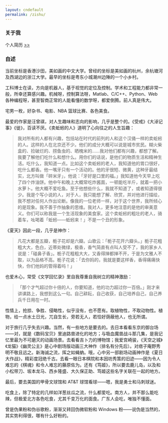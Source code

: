 ```yaml
---
layout: cndefault
permalink: /zishu/
---
```


### 关于我

个人简历 [>\>](/files/CV2016.pdf)

### 自述

当前坐标是香港沙田，美如画的中文大学。曾经的坐标是美如画的杭州，余杭塘河及西湖边的浙江大学。最早的坐标是粤东小城潮州边陲的一个小乡村。

工科博士在读，方向是机器人，基于视觉的定位及控制。学术和工程能力都非常一般，所幸还算感兴趣。机械呀，控制算法呀，Matlab、C/C++、Python、Web 各种编程呀，甚至智商正常的人能看懂的数学呀，都爱倒腾。前人真是伟大。

宅男一枚，好杂书、电影、NBA 篮球比赛、各色美食。

最爱的作家是汪曾祺，对人生趣味和志向的影响，几乎是整个的。《受戒》《大淖记事》《徙》，百读不厌。《卖蚯蚓的人》道明了心向往之的人生旨趣：

> 我对所有的人都有兴趣，包括站在时代的前列的人和这个汉俑一样的卖蚯蚓的人。这样的人在北京还不少。他们的成分大概可以说是城市贫民。糊火柴盒的、捡破烂的、捞鱼虫的、晒槐米的……我对他们都有兴趣，都想了解。我要了解他们吃什么和想什么。用你们的话说，是他们的物质生活和精神生活。吃什么，我知道一点。比如这个卖蚯蚓的老人，我知道他的胃口很好，吃什么都香。他一嘴牙只有一个活动的。他的牙很短、微黄，这种牙最结实，北方叫做「碎米牙」，他说：「牙好是口里的福。」我知道他今天早上吃了四个炸油饼。他中午和晚上大概常吃炸酱面，一顿能吃半斤，就着一把小水萝卜。他大概不爱吃鱼。至于他想些什么，我就不知道了，或者知道得很少。我是个写小说的人，对于人，我只能想了解、欣赏，并对他进行描绘，我不想对任何人作出论断。像我的一位老师一样，对于这个世界，我所倾心的是现象。我不善于作抽象的思维。我对人，更多地注意的是他的审美意义。你们可以称我是一个生活现象的美食家。这个卖蚯蚓的粗壮的老人，骑着车，吆喝着「蚯蚓——蚯蚓来！」不是一个丑的形象。

《夏天》因此一段，几乎是神作：

>凡花大都是五瓣，栀子花却是六瓣。山歌云：「栀子花开六瓣头。」栀子花粗粗大大，色白，近蒂处微绿，极香，香气简直有点叫人受不了，我的家乡人说是：「碰鼻子香」。栀子花粗粗大大，又香得掸都掸不开，于是为文雅人不取，以为品格不高。栀子花说：「去你妈的，我就是要这样香，香得痛痛快快，你们他妈的管得着吗！」

也爱木心，常受《文学回忆录》里自我尊重自我树立的精神激励：

>「那个才气超过你十倍的人，你要知道，他的功力超过你一百倍。」刚才来讲课路上，我想到这么一句。自己耕耘，自己收获，自己培养自己，自己养兵千日用在一时。

性情上，抢掠、争胜、侵略性，似乎没有，也不愿有。取植物性，不取动物性。植物，给一点水土日光，兀自生长，旁若无人，若恰好荫蔽他人，也无所谓。

对于旅行几乎失去兴趣。当然，有一些地方是要去的。去日本看看东京的御台场——对，就是《数码宝贝》里迪路兽进化的地方；与吸血魔兽战斗那几集，是我记忆里最为不可磨灭的动画场景。去看看吉卜力的博物馆；我爱宫崎骏，《天空之城》《龙猫》《幽灵公主》是心中剧场版动画三大神作（排名有分先后）。对痞子庵野秀明不敬且远之。新海诚之流，挥之如蝇蚋。哦，心中另一部剧场动画神作是《夏日大作战》，精彩度冠绝千古。去看一眼日本棋院和本因坊秀策的旧迹——因为令人难忘的《棋魂》和令人难忘的藤原佐为。还有《笃姬》，所以要去鹿儿岛，以及和小松带刀、坂本龙马、西乡隆盛、大久保正助、笃姬这些名字关联在一起的地方。

最后，要去美国的甲骨文球馆和 AT&T 球馆看球——嗯，我是勇士和马刺球迷。

吃食上，除了特定的几样如洋葱丝瓜之流，什么都爱吃。南方人，并不那么能吃辣，但极爱北方各色吃食，尤其千变万化的面食。广东人会吃，唯独不懂面。

曾是伪果粉和伪谷歌粉，渐渐又转回伪微软粉和 Windows 粉——说伪是当然的，其实势利得很，哪有什么好粉的。


